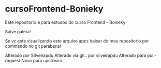 # cursoFrontend-Bonieky
Este repositorio é para estudos do curso Frontend - Bonieky

Salve galera!

Se vc esta visualizando este arquivo apos baixar do meu repositorio por commando no git parabens!

Alterado por Silveirapdu
Alterado via git.. por silveirapdu
Alterado para pull-request
Novo para upstream
